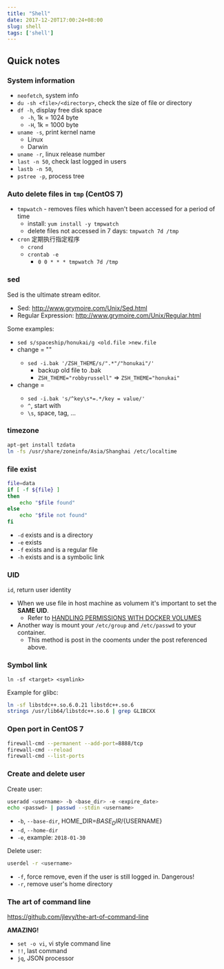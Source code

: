 ```yaml
---
title: "Shell"
date: 2017-12-20T17:00:24+08:00
slug: shell
tags: ['shell']
---
```


## Quick notes

### System information

- `neofetch`, system info
- `du -sh <file>/<directory>`, check the size of file or directory
- `df -h`, display free disk space
    - `-h`, 1k = 1024 byte
    - `-H`, 1k = 1000 byte
- `uname -s`, print kernel name
    - Linux
    - Darwin
- `uname -r`, linux release number
- `last -n 50`, check last logged in users
- `lastb -n 50`, 
- `pstree -p`, process tree

### Auto delete files in `tmp` (CentOS 7)

- `tmpwatch` - removes files which haven't been accessed for a period of time
    - install: `yum install -y tmpwatch`
    - delete files not accessed in 7 days: `tmpwatch 7d /tmp`
- `cron` 定期执行指定程序
    - `crond`
    - `crontab -e`
        - `0 0 * * * tmpwatch 7d /tmp`

<!--more-->

### sed

Sed is the ultimate stream editor.

- Sed: http://www.grymoire.com/Unix/Sed.html
- Regular Expression: http://www.grymoire.com/Unix/Regular.html

Some examples:

- `sed s/spaceship/honukai/g <old.file >new.file`
- change <key> = "<value>"
    - `sed -i.bak '/ZSH_THEME/s/".*"/"honukai"/'`
        - backup old file to <filename>.bak
        - `ZSH_THEME="robbyrussell"` => `ZSH_THEME="honukai"`
- change <key> = <value>
    - `sed -i.bak 's/^key\s*=.*/key = value/'`
    - `^`, start with
    - `\s`, space, tag, ...

### timezone

```sh
apt-get install tzdata
ln -fs /usr/share/zoneinfo/Asia/Shanghai /etc/localtime
```

### file exist

``` sh
file=data
if [ -f ${file} ]
then
    echo "$file found"
else
    echo "$file not found"
fi
```

- `-d` exists and is a directory
- `-e` exists
- `-f` exists and is a regular file
- `-h` exists and is a symbolic link

### UID

`id`, return user identity

- When we use file in host machine as volumem it's important to set the **SAME UID**.
    - Refer to [HANDLING PERMISSIONS WITH DOCKER VOLUMES](https://denibertovic.com/posts/handling-permissions-with-docker-volumes/)
- Another way is mount your `/etc/group` and `/etc/passwd` to your container.
    - This method is post in the cooments under the post referenced above.

### Symbol link

`ln -sf <target> <symlink>`

Example for glibc:

``` sh
ln -sf libstdc++.so.6.0.21 libstdc++.so.6
strings /usr/lib64/libstdc++.so.6 | grep GLIBCXX
```

### Open port in CentOS 7

``` sh
firewall-cmd --permanent --add-port=8888/tcp
firewall-cmd --reload
firewall-cmd --list-ports
```

### Create and delete user

Create user:

``` sh
useradd <username> -b <base_dir> -e <expire_date>
echo <passwd> | passwd --stdin <username>
```

- `-b`, `--base-dir`, HOME_DIR=${BASE_DIR}/${USERNAME}
- `-d`, `--home-dir`
- `-e`, example: `2018-01-30`

Delete user:

``` sh
userdel -r <username>
```

- `-f`, force remove, even if the user is still logged in. Dangerous!
- `-r`, remove user's home directory

### The art of command line

https://github.com/jlevy/the-art-of-command-line

**AMAZING!**

- `set -o vi`, vi style command line
- `!!`, last command
- `jq`, JSON processor
